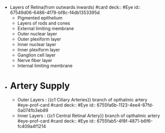 - Layers of Retina(from outwards inwards) #card
  deck:: #Eye
  id:: 67549d06-6486-4f79-bf8c-f4db1353395d
	- Pigmented epithelium
	- Layers of rods and cones
	- External limiting membrane
	- Outer nuclear layer
	- Outer plexiform layer
	- Inner nuclear layer
	- Inner plexiform layer
	- Ganglion cell layer
	- Nerve fiber layer
	- Internal limiting membrane
- # Artery Supply
	- Outer Layers : {{c1 Ciliary Arteries}} branch of opthalmic artery #eye-prof-card #card
	  deck:: #Eye
	  id:: 6755fa6b-1123-4ee4-87fd-0a074fb3eb89
	- Inner Layers : {{c1 Central Retinal Artery}} branch of opthalmic artery #eye-prof-card #card
	  deck:: #Eye
	  id:: 6755fab5-4f8f-4871-b6f6-fc409a4f1214